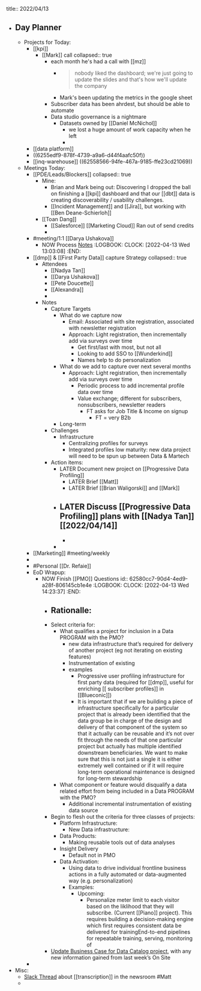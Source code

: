 title:: 2022/04/13

- ## Day Planner
	- Projects for Today:
		- [[kpi]]
			- [[Mark]] call
			  collapsed:: true
				- each month he's had a call with [[mz]]
					- > nobody liked the dashboard; we're just going to update the slides and that's how we'll update the company
					- Mark's been updating the metrics in the google sheet
				- Subscriber data has been ahrdest, but should be able to automate
				- Data studio governance is a nightmare
					- Datasets owned by [[Daniel McNichol]]
						- we lost a huge amount of work capacity when he left
						-
		- [[data platform]]
		- ((6255edf9-878f-4739-a9a6-d44f4aafc50f))
		- [[inq-warehouse]] ((62558566-94fe-467a-9185-ffe23cd21069))
	- Meetings Today:
		- [[PDE/Leads/Blockers]]
		  collapsed:: true
			- Mine:
				- Brian and Mark being out: Discovering I dropped the ball on finishing a [[kpi]] dashboard and that our [[dbt]] data is creating discoverability / usability challenges.
				- [[Incident Management]] and [[Jira]], but working with [[Ben Deane-Schierloh]]
			- [[Toan Dang]]
				- [[Salesforce]] [[Marketing Cloud]] Ran out of send credits
				-
		- #meeting/1:1 [[Darya Ushakova]]
			- NOW Process [Notes](https://docs.google.com/document/d/19gRd6IG_OiALzixIdnwlpxiMfPHIX5x7iFnnJh39UqU/edit#)
			  :LOGBOOK:
			  CLOCK: [2022-04-13 Wed 13:03:08]
			  :END:
		- [[dmp]] & [[First Party Data]] capture Strategy
		  collapsed:: true
			- Attendees
				- [[Nadya Tan]]
				- [[Darya Ushakova]]
				- [[Pete Doucette]]
				- [[Alexandra]]
				-
			- Notes
				- Capture Targets
					- What do we capture now
						- Email: Associated with site registration, associated with newsletter registration
						- Approach: Light registration, then incrementally add via surveys over time
							- Get first/last with most, but not all
							- Looking to add SSO to [[Wunderkind]]
							- Names help to do personalization
					- What do we add to capture over next several months
						- Approach: Light registration, then incrementally add via surveys over time
							- Periodic process to add incremental profile data over time
							- Value exchange; different for subscribers, nonsubscribers, newsletter readers
								- FT asks for Job Title & Income on signup
									- FT = very B2b
					- Long-term
				- Challenges
					- Infrastructure
						- Centralizing profiles for surveys
						- Integrated profiles low maturity: new data project will need to be spun up between Data & Martech
				- Action items:
					- LATER Document new project on [[Progressive Data Profiling]]
						- LATER Brief [[Matt]]
						- LATER Brief [[Brian Waligorski]] and [[Mark]]
					- LATER Discuss [[Progressive Data Profiling]] plans with [[Nadya Tan]] [[2022/04/14]]
						-
						-
					-
		- [[Marketing]] #meeting/weekly
		-
		- #Personal [[Dr. Refaie]]
		- EoD Wrapup:
			- NOW Finish [[PMO]] Questions
			  id:: 62580cc7-90d4-4ed9-a28f-806145cb1e4e
			  :LOGBOOK:
			  CLOCK: [2022-04-13 Wed 14:23:37]
			  :END:
				- Rationalle:
					-
				- Select criteria for:
					- What qualifies a project for inclusion in a Data PROGRAM with the PMO?
						- new data infrastructure that’s required for delivery of another project (eg not iterating on existing features)
						- Instrumentation of existing
						- examples
							- Progressive user profiling infrastructure for first party data (required for [[dmp]], useful for enriching  [[ subscriber profiles]] in [[Blueconic]])
							- It is important that if we are building a piece of infrastructure specifically for a particular project that is already been identified that the data group be in charge of the design and delivery of that component of the system so that it actually can be reusable and it’s not over fit through the needs of that one particular project but actually has multiple identified downstream beneficiaries. We want to make sure that this is not just a single it is either extremely well contained or if it will require long-term operational maintenance is designed for long-term stewardship
					- What component or feature would disqualify a data related effort from being included in a Data PROGRAM with the PMO?
						- Additional incremental instrumentation of existing data source
				- Begin to flesh out the criteria for three classes of projects:
					- Platform Infrastructure:
						- New Data infrastructure:
					- Data Products:
						- Making reusable tools out of data analyses
					- Insight Delivery
						- Default not in PMO
					- Data Activation:
						- Using data to drive individual frontline business actions in a fully automated or data-augmented way (e.g. personalization)
						- Examples:
							- Upcoming:
								- Personalize meter limit to each visitor based on the liklihood that they will subscribe. (Current [[Piano]] project). This requires building a decision-making engine which first requires consistent data be delivered for trainingEnd-to-end pipelines for repeatable training, serving, monitoring of
				- [Update Business Case for Data Catalog project](https://docs.google.com/document/d/1izzERY0LfOveXSC32V0hbt_pu0qAKOC2Ff62NhgexFg/edit#), with any new information gained from last week’s On Site
		-
- Misc:
	- [Slack Thread](https://philly.slack.com/archives/C02D86MB6/p1649868889822299) about [[transcription]] in the newsroom #Matt
	-